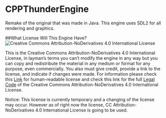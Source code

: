 # CPPThunderEngine
Remake of the original that was made in Java. This engine uses SDL2 for all rendering and graphics.

##What License Will This Engine Have?
![Creative Commons Attribution-NoDerivatives 4.0 International License](https://i.creativecommons.org/l/by-nd/4.0/88x31.png "Creative Commons Attribution-NoDerivatives 4.0 International License")

This is the Creative Commons Attribution-NoDerivatives 4.0 International License, in layman’s terms you can’t modify the engine in any way but you can copy and redistribute the material in any medium or format for any purpose, even commercially. You also must give credit, provide a link to the license, and indicate if changes were made. For information please check this [Link](http://creativecommons.org/licenses/by-nd/4.0/ "Link") for human-readable license and check this link for the full [Legal Code](http://creativecommons.org/licenses/by-nd/4.0/legalcode "Link") of the Creative Commons Attribution-NoDerivatives 4.0 International License.

Notice: This license is currently temporary and a changing of the license may occur. However as of right now the license, CC Attribution-NoDerivatives 4.0 International License is going to be used.

